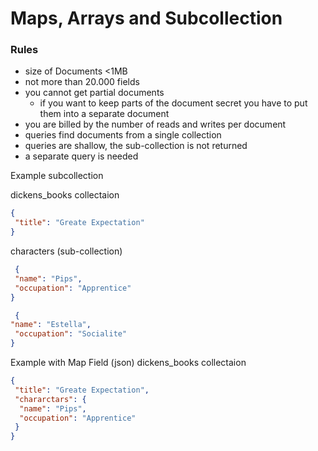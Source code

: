 # Maps, Arrays and Subcollection

### Rules
* size of Documents <1MB
* not more than 20.000 fields
* you cannot get partial documents
  * if you want to keep parts of the document secret you have to put them into a separate document
 * you are billed by the number of reads and writes per document
 * queries find documents from a single collection
 * queries are shallow, the sub-collection is not returned
  * a separate query is needed 

Example subcollection

dickens_books collectaion
```json
{
 "title": "Greate Expectation"
}

```

characters (sub-collection)
```json
 {
 "name": "Pips",
 "occupation": "Apprentice"
}
```

```json
 {
"name": "Estella",
 "occupation": "Socialite"
}
```

Example with Map Field (json)
dickens_books collectaion
```json
{
 "title": "Greate Expectation",
 "chararctars": {
  "name": "Pips",
  "occupation": "Apprentice"
 }
}
```

